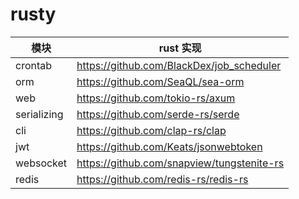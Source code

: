 # rusty

| 模块                |     rust 实现                                                                      |
| -------------------|---------------------------------------------------------------------------------- |
| crontab        |     https://github.com/BlackDex/job_scheduler                                                 |
| orm          |     https://github.com/SeaQL/sea-orm                                              |
| web        |     https://github.com/tokio-rs/axum                                                 |
| serializing     |     https://github.com/serde-rs/serde                                           |                                          |
| cli     |     https://github.com/clap-rs/clap                                               |
| jwt         |     https://github.com/Keats/jsonwebtoken                                          |
| websocket             |    https://github.com/snapview/tungstenite-rs                                          |
| redis                 |    https://github.com/redis-rs/redis-rs                                               |
